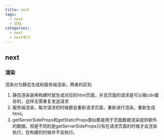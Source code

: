 ```yaml
---
title: next
tags: 
  - next
  - 文档
categories: 
  - next
  - next学习
---
```


## next

### 渲染
   渲染分为静态生成和服务端渲染，两者的区别
   1. 静态渲染是再构建时就生成对应的html页面，并且页面的请求是可以被cdn缓存的，这样无需重复发送请求
   2. 服务端渲染，每次请求的时候都会重新请求页面，重新进行渲染。重新生成html。
   3. getServerSideProps和getStaticProps类似都是用于页面数据渲染提供额外的数据。但是不同的是getServerSideProps只有在请求页面的时候才会渲染执行，在构建的时候并不会执行。

   





